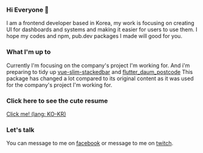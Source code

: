 ### Hi Everyone 👋


I am a frontend developer based in Korea, my work is focusing on creating UI for dashboards and systems and making it easier for users to use them.
I hope my codes and npm, pub.dev packages I made will good for you.


### What I'm up to

Currently I'm focusing on the company's project I'm working for.
And i'm preparing to tidy up [vue-slim-stackedbar](https://www.npmjs.com/package/vue-slim-stackedbar) and [flutter_daum_postcode](https://pub.dev/packages/flutter_daum_postcode)
This package has changed a lot compared to its original content as it was used for the company's project I'm working for.

### Click here to see the cute resume
[Click me! (lang: KO-KR)](https://che5ya.notion.site/UI-UX-4ddca2d3b2af4e9cb6d53f050bb7d505)


### Let's talk

You can message to me on [facebook](https://www.facebook.com/che5ya) or message to me on [twitch](https://www.twitch.tv/che5ya).
